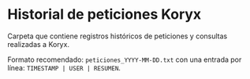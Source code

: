 # Historial de peticiones Koryx

Carpeta que contiene registros históricos de peticiones y consultas realizadas a Koryx.

Formato recomendado: `peticiones_YYYY-MM-DD.txt` con una entrada por línea: `TIMESTAMP | USER | RESUMEN`.

